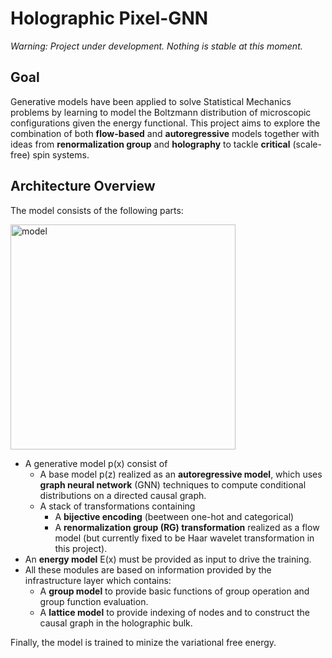 # Holographic Pixel-GNN

*Warning: Project under development. Nothing is stable at this moment.*

## Goal

Generative models have been applied to solve Statistical Mechanics problems by learning to model the Boltzmann distribution of microscopic configurations given the energy functional. This project aims to explore the combination of both **flow-based** and **autoregressive** models together with ideas from **renormalization group** and **holography** to tackle **critical** (scale-free) spin systems.

## Architecture Overview
The model consists of the following parts:

<img src=".notebooks/hierarchical/image/model.png" alt="model" width="360"/>

* A generative model p(x) consist of
  * A base model p(z) realized as an **autoregressive model**, which uses **graph neural network** (GNN) techniques to compute conditional distributions on a directed causal graph.
  * A stack of transformations containing
     * A **bijective encoding** (beetween one-hot and categorical)
     * A **renormalization group (RG) transformation** realized as a flow model (but currently fixed to be Haar wavelet transformation in this project).
* An **energy model** E(x) must be provided as input to drive the training.
* All these modules are based on information provided by the infrastructure layer which contains:
  * A **group model** to provide basic functions of group operation and group function evaluation.
  * A **lattice model** to provide indexing of nodes and to construct the causal graph in the holographic bulk.
  
Finally, the model is trained to minize the variational free energy.
